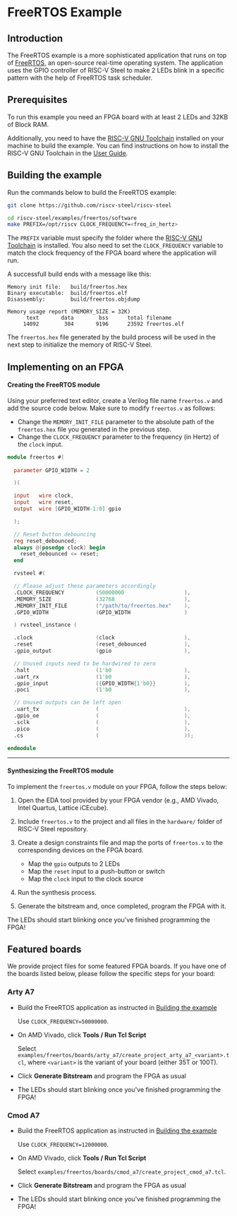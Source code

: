 # FreeRTOS Example

## Introduction

The FreeRTOS example is a more sophisticated application that runs on top of [FreeRTOS](https://www.freertos.org/), an open-source real-time operating system. The application uses the GPIO controller of RISC-V Steel to make 2 LEDs blink in a specific pattern with the help of FreeRTOS task scheduler.

## Prerequisites

To run this example you need an FPGA board with at least 2 LEDs and 32KB of Block RAM.

Additionally, you need to have the [RISC-V GNU Toolchain](https://github.com/riscv-collab/riscv-gnu-toolchain) installed on your machine to build the example. You can find instructions on how to install the RISC-V GNU Toolchain in the [User Guide](../userguide.md#prerequisites).

## Building the example

Run the commands below to build the FreeRTOS example:

```bash title="1. Clone RISC-V Steel repository"
git clone https://github.com/riscv-steel/riscv-steel
```

```bash title="2. Build the software for the FreeRTOS example"
cd riscv-steel/examples/freertos/software
make PREFIX=/opt/riscv CLOCK_FREQUENCY=<freq_in_hertz>
```

The `PREFIX` variable must specify the folder where the [RISC-V GNU Toolchain](../userguide.md#prerequisites) is installed. You also need to set the `CLOCK_FREQUENCY` variable to match the clock frequency of the FPGA board where the application will run.

A successfull build ends with a message like this:

```title="Successful build report"
Memory init file:   build/freertos.hex
Binary executable:  build/freertos.elf
Disassembly:        build/freertos.objdump

Memory usage report (MEMORY_SIZE = 32K)
      text       data        bss      total filename
     14092        304       9196      23592 freertos.elf
```

The `freertos.hex` file generated by the build process will be used in the next step to initialize the memory of RISC-V Steel.

## Implementing on an FPGA

<h4>Creating the FreeRTOS module</h4>

Using your preferred text editor, create a Verilog file name `freertos.v` and add the source code below. Make sure to modify `freertos.v` as follows:

- Change the `MEMORY_INIT_FILE` parameter to the absolute path of the `freertos.hex` file you generated in the previous step.
- Change the `CLOCK_FREQUENCY` parameter to the frequency (in Hertz) of the `clock` input.

```verilog title="freertos.v"
module freertos #(
  
  parameter GPIO_WIDTH = 2

  )(

  input   wire clock,
  input   wire reset,
  output  wire [GPIO_WIDTH-1:0] gpio

  );

  // Reset button debouncing
  reg reset_debounced;
  always @(posedge clock) begin
    reset_debounced <= reset;
  end

  rvsteel #(

  // Please adjust these parameters accordingly
  .CLOCK_FREQUENCY          (50000000                   ),
  .MEMORY_SIZE              (32768                      ),
  .MEMORY_INIT_FILE         ("/path/to/freertos.hex"    ),
  .GPIO_WIDTH               (GPIO_WIDTH                 )

  ) rvsteel_instance (

  .clock                    (clock                      ),
  .reset                    (reset_debounced            ),
  .gpio_output              (gpio                       ),

  // Unused inputs need to be hardwired to zero
  .halt                     (1'b0                       ),
  .uart_rx                  (1'b0                       ),
  .gpio_input               ({GPIO_WIDTH{1'b0}}         ),
  .poci                     (1'b0                       ),

  // Unused outputs can be left open
  .uart_tx                  (                           ),  
  .gpio_oe                  (                           ),
  .sclk                     (                           ),
  .pico                     (                           ),  
  .cs                       (                           ));

endmodule
```

---

<h4>Synthesizing the FreeRTOS module</h4>

To implement the `freertos.v` module on your FPGA, follow the steps below:

1. Open the EDA tool provided by your FPGA vendor (e.g., AMD Vivado, Intel Quartus, Lattice iCEcube).

2. Include `freertos.v` to the project and all files in the `hardware/` folder of RISC-V Steel repository.

3. Create a design constraints file and map the ports of `freertos.v` to the corresponding devices on the FPGA board.

    - Map the `gpio` outputs to 2 LEDs
    - Map the `reset` input to a push-button or switch
    - Map the `clock` input to the clock source

4. Run the synthesis process.

4. Generate the bitstream and, once completed, program the FPGA with it.

The LEDs should start blinking once you've finished programming the FPGA!

## Featured boards

We provide project files for some featured FPGA boards. If you have one of the boards listed below, please follow the specific steps for your board:

### Arty A7

- Build the FreeRTOS application as instructed in [Building the example](#building-the-example)

    Use `CLOCK_FREQUENCY=50000000`.

- On AMD Vivado, click __Tools / Run Tcl Script__

    Select `examples/freertos/boards/arty_a7/create_project_arty_a7_<variant>.tcl`, where `<variant>` is the variant of your board (either 35T or 100T).

- Click **Generate Bitstream** and program the FPGA as usual
- The LEDs should start blinking once you've finished programming the FPGA!

### Cmod A7

- Build the FreeRTOS application as instructed in [Building the example](#building-the-example)

    Use `CLOCK_FREQUENCY=12000000`.

- On AMD Vivado, click __Tools / Run Tcl Script__

    Select `examples/freertos/boards/cmod_a7/create_project_cmod_a7.tcl`.

- Click **Generate Bitstream** and program the FPGA as usual
- The LEDs should start blinking once you've finished programming the FPGA!

</br>
</br>